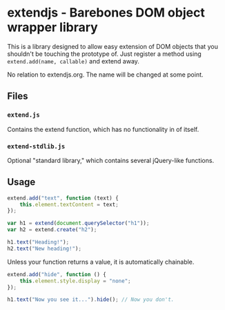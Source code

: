 # extendjs - Barebones DOM object wrapper library

This is a library designed to allow easy extension of DOM objects that you
shouldn't be touching the prototype of. Just register a method using
`extend.add(name, callable)` and extend away.

No relation to extendjs.org. The name will be changed at some point.

## Files

### `extend.js`
Contains the extend function, which has no functionality in of itself.

### `extend-stdlib.js`
Optional "standard library," which contains several jQuery-like functions.

## Usage

```javascript
extend.add("text", function (text) {
	this.element.textContent = text;
});

var h1 = extend(document.querySelector("h1"));
var h2 = extend.create("h2");

h1.text("Heading!");
h2.text("New heading!");
```

Unless your function returns a value, it is automatically chainable.
```javascript
extend.add("hide", function () { 
	this.element.style.display = "none";
});

h1.text("Now you see it...").hide(); // Now you don't.
```
